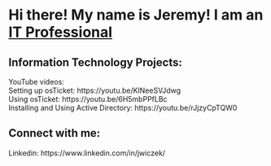 <h1>Hi there! My name is Jeremy! I am an <a href="https://www.linkedin.com/in/jwiczek/">IT Professional</a></h1>

<h2>Information Technology Projects:</h2>
YouTube videos: <br>
  Setting up osTicket: https://youtu.be/KlNeeSVJdwg <br>
  Using osTicket: https://youtu.be/6H5mbPPfLBc <br>
  Installing and Using Active Directory: https://youtu.be/rJjzyCpTQW0


<h2>Connect with me:</h2>
Linkedin: https://www.linkedin.com/in/jwiczek/ <br>

